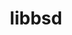 ---
title: "libbsd"
layout: cache
categories: [package, develop-2024-11-24]
meta: {"versions": ["0.12.2"], "compilers": ["gcc@=10.2.1", "gcc@=11.1.0", "gcc@=11.4.0", "gcc@=12.3.0", "gcc@=12.4.0", "gcc@=13.2.0", "gcc@=7.3.1", "gcc@=7.5.0", "gcc@=9.4.0", "oneapi@=2024.1.0", "oneapi@=2024.2.1"], "oss": ["amzn2", "centos7", "ubuntu18.04", "ubuntu20.04", "ubuntu22.04", "ubuntu24.04"], "platforms": ["linux"], "targets": ["aarch64", "neoverse_n1", "neoverse_v1", "neoverse_v2", "ppc64le", "x86_64_v3", "x86_64_v4"], "stacks": ["aws-isc", "aws-isc-aarch64", "aws-pcluster-neoverse_v1", "aws-pcluster-x86_64_v4", "build_systems", "data-vis-sdk", "developer-tools-manylinux2014", "e4s", "e4s-neoverse-v2", "e4s-neoverse_v1", "e4s-oneapi", "e4s-power", "e4s-rocm-external", "ml-linux-aarch64-cpu", "ml-linux-aarch64-cuda", "ml-linux-x86_64-cpu", "ml-linux-x86_64-cuda", "ml-linux-x86_64-rocm", "radiuss", "radiuss-aws", "radiuss-aws-aarch64", "root", "tutorial"], "num_specs": 20, "num_specs_by_stack": {"aws-isc-aarch64": 2, "radiuss-aws-aarch64": 2, "root": 20, "aws-pcluster-neoverse_v1": 2, "aws-pcluster-x86_64_v4": 4, "radiuss-aws": 1, "aws-isc": 1, "developer-tools-manylinux2014": 1, "radiuss": 1, "build_systems": 1, "e4s-power": 1, "data-vis-sdk": 1, "e4s-neoverse_v1": 1, "e4s-neoverse-v2": 1, "e4s": 1, "tutorial": 2, "e4s-rocm-external": 1, "e4s-oneapi": 1, "ml-linux-aarch64-cuda": 1, "ml-linux-aarch64-cpu": 1, "ml-linux-x86_64-rocm": 1, "ml-linux-x86_64-cuda": 1, "ml-linux-x86_64-cpu": 1}}
spec_details: [{"hash": "z43y23xeorvqxfl6yehd4a2i7wskrtsl", "compiler": "gcc@=7.3.1", "versions": ["0.12.2"], "os": "amzn2", "platform": "linux", "target": "aarch64", "variants": ["build_system=autotools"], "stacks": ["aws-isc-aarch64", "radiuss-aws-aarch64", "root"], "size": "-", "tarball": "https://binaries.spack.io/develop-2024-11-24/build_cache/linux-amzn2-aarch64/gcc-7.3.1/libbsd-0.12.2/linux-amzn2-aarch64-gcc-7.3.1-libbsd-0.12.2-z43y23xeorvqxfl6yehd4a2i7wskrtsl.spack"}, {"hash": "s3bi7c3hbyvo5ag4hxtml6mj6kx3virq", "compiler": "gcc@=12.4.0", "versions": ["0.12.2"], "os": "amzn2", "platform": "linux", "target": "neoverse_n1", "variants": ["build_system=autotools"], "stacks": ["root", "aws-pcluster-neoverse_v1"], "size": "-", "tarball": "https://binaries.spack.io/develop-2024-11-24/build_cache/linux-amzn2-neoverse_n1/gcc-12.4.0/libbsd-0.12.2/linux-amzn2-neoverse_n1-gcc-12.4.0-libbsd-0.12.2-s3bi7c3hbyvo5ag4hxtml6mj6kx3virq.spack"}, {"hash": "p23k4r2vkgsrcyplvd4a7ytg3m6dqcx3", "compiler": "gcc@=7.3.1", "versions": ["0.12.2"], "os": "amzn2", "platform": "linux", "target": "neoverse_n1", "variants": ["build_system=autotools"], "stacks": ["aws-isc-aarch64", "radiuss-aws-aarch64", "root"], "size": "-", "tarball": "https://binaries.spack.io/develop-2024-11-24/build_cache/linux-amzn2-neoverse_n1/gcc-7.3.1/libbsd-0.12.2/linux-amzn2-neoverse_n1-gcc-7.3.1-libbsd-0.12.2-p23k4r2vkgsrcyplvd4a7ytg3m6dqcx3.spack"}, {"hash": "4ovahqkianpp76owltignofyt7jabq4z", "compiler": "gcc@=12.4.0", "versions": ["0.12.2"], "os": "amzn2", "platform": "linux", "target": "neoverse_v1", "variants": ["build_system=autotools"], "stacks": ["root", "aws-pcluster-neoverse_v1"], "size": "-", "tarball": "https://binaries.spack.io/develop-2024-11-24/build_cache/linux-amzn2-neoverse_v1/gcc-12.4.0/libbsd-0.12.2/linux-amzn2-neoverse_v1-gcc-12.4.0-libbsd-0.12.2-4ovahqkianpp76owltignofyt7jabq4z.spack"}, {"hash": "ys6pzipqhjie66ygeyfv7pk2ghfgctgt", "compiler": "gcc@=12.4.0", "versions": ["0.12.2"], "os": "amzn2", "platform": "linux", "target": "x86_64_v3", "variants": ["build_system=autotools"], "stacks": ["root", "aws-pcluster-x86_64_v4"], "size": "-", "tarball": "https://binaries.spack.io/develop-2024-11-24/build_cache/linux-amzn2-x86_64_v3/gcc-12.4.0/libbsd-0.12.2/linux-amzn2-x86_64_v3-gcc-12.4.0-libbsd-0.12.2-ys6pzipqhjie66ygeyfv7pk2ghfgctgt.spack"}, {"hash": "yn4fmuai7bmhpciwh4aa6hiqvev6ez4d", "compiler": "gcc@=7.3.1", "versions": ["0.12.2"], "os": "amzn2", "platform": "linux", "target": "x86_64_v3", "variants": ["build_system=autotools"], "stacks": ["radiuss-aws", "root", "aws-isc"], "size": "-", "tarball": "https://binaries.spack.io/develop-2024-11-24/build_cache/linux-amzn2-x86_64_v3/gcc-7.3.1/libbsd-0.12.2/linux-amzn2-x86_64_v3-gcc-7.3.1-libbsd-0.12.2-yn4fmuai7bmhpciwh4aa6hiqvev6ez4d.spack"}, {"hash": "z7sisymkufbdyslffxu7lykuyb7msh35", "compiler": "oneapi@=2024.1.0", "versions": ["0.12.2"], "os": "amzn2", "platform": "linux", "target": "x86_64_v3", "variants": ["build_system=autotools"], "stacks": ["root", "aws-pcluster-x86_64_v4"], "size": "-", "tarball": "https://binaries.spack.io/develop-2024-11-24/build_cache/linux-amzn2-x86_64_v3/oneapi-2024.1.0/libbsd-0.12.2/linux-amzn2-x86_64_v3-oneapi-2024.1.0-libbsd-0.12.2-z7sisymkufbdyslffxu7lykuyb7msh35.spack"}, {"hash": "4wcbrgjgyfxulih2l3sxbqrrsmkme2hv", "compiler": "gcc@=12.4.0", "versions": ["0.12.2"], "os": "amzn2", "platform": "linux", "target": "x86_64_v4", "variants": ["build_system=autotools"], "stacks": ["root", "aws-pcluster-x86_64_v4"], "size": "-", "tarball": "https://binaries.spack.io/develop-2024-11-24/build_cache/linux-amzn2-x86_64_v4/gcc-12.4.0/libbsd-0.12.2/linux-amzn2-x86_64_v4-gcc-12.4.0-libbsd-0.12.2-4wcbrgjgyfxulih2l3sxbqrrsmkme2hv.spack"}, {"hash": "yndi7lv2cvby3me4fltd2m6v2o4a5jna", "compiler": "oneapi@=2024.1.0", "versions": ["0.12.2"], "os": "amzn2", "platform": "linux", "target": "x86_64_v4", "variants": ["build_system=autotools"], "stacks": ["root", "aws-pcluster-x86_64_v4"], "size": "-", "tarball": "https://binaries.spack.io/develop-2024-11-24/build_cache/linux-amzn2-x86_64_v4/oneapi-2024.1.0/libbsd-0.12.2/linux-amzn2-x86_64_v4-oneapi-2024.1.0-libbsd-0.12.2-yndi7lv2cvby3me4fltd2m6v2o4a5jna.spack"}, {"hash": "qeot6y2dcc3e4l2tmnqoasfdgr3u7mlc", "compiler": "gcc@=10.2.1", "versions": ["0.12.2"], "os": "centos7", "platform": "linux", "target": "x86_64_v3", "variants": ["build_system=autotools"], "stacks": ["root", "developer-tools-manylinux2014"], "size": "-", "tarball": "https://binaries.spack.io/develop-2024-11-24/build_cache/linux-centos7-x86_64_v3/gcc-10.2.1/libbsd-0.12.2/linux-centos7-x86_64_v3-gcc-10.2.1-libbsd-0.12.2-qeot6y2dcc3e4l2tmnqoasfdgr3u7mlc.spack"}, {"hash": "sdj3gqdi2n5tkqvfp7hfy7inijsvhoj4", "compiler": "gcc@=7.5.0", "versions": ["0.12.2"], "os": "ubuntu18.04", "platform": "linux", "target": "x86_64_v3", "variants": ["build_system=autotools"], "stacks": ["root", "radiuss", "build_systems"], "size": "-", "tarball": "https://binaries.spack.io/develop-2024-11-24/build_cache/linux-ubuntu18.04-x86_64_v3/gcc-7.5.0/libbsd-0.12.2/linux-ubuntu18.04-x86_64_v3-gcc-7.5.0-libbsd-0.12.2-sdj3gqdi2n5tkqvfp7hfy7inijsvhoj4.spack"}, {"hash": "qdzyhncyatrb3njfpsefto3ktmocxtmg", "compiler": "gcc@=9.4.0", "versions": ["0.12.2"], "os": "ubuntu20.04", "platform": "linux", "target": "ppc64le", "variants": ["build_system=autotools"], "stacks": ["root", "e4s-power"], "size": "-", "tarball": "https://binaries.spack.io/develop-2024-11-24/build_cache/linux-ubuntu20.04-ppc64le/gcc-9.4.0/libbsd-0.12.2/linux-ubuntu20.04-ppc64le-gcc-9.4.0-libbsd-0.12.2-qdzyhncyatrb3njfpsefto3ktmocxtmg.spack"}, {"hash": "pyktlauyylt3tggandl7bkzklocebilg", "compiler": "gcc@=11.1.0", "versions": ["0.12.2"], "os": "ubuntu20.04", "platform": "linux", "target": "x86_64_v3", "variants": ["build_system=autotools"], "stacks": ["root", "data-vis-sdk"], "size": "-", "tarball": "https://binaries.spack.io/develop-2024-11-24/build_cache/linux-ubuntu20.04-x86_64_v3/gcc-11.1.0/libbsd-0.12.2/linux-ubuntu20.04-x86_64_v3-gcc-11.1.0-libbsd-0.12.2-pyktlauyylt3tggandl7bkzklocebilg.spack"}, {"hash": "azyanzg2jtsppkqixtwp6rloxwn22i36", "compiler": "gcc@=11.4.0", "versions": ["0.12.2"], "os": "ubuntu22.04", "platform": "linux", "target": "neoverse_v1", "variants": ["build_system=autotools"], "stacks": ["root", "e4s-neoverse_v1"], "size": "-", "tarball": "https://binaries.spack.io/develop-2024-11-24/build_cache/linux-ubuntu22.04-neoverse_v1/gcc-11.4.0/libbsd-0.12.2/linux-ubuntu22.04-neoverse_v1-gcc-11.4.0-libbsd-0.12.2-azyanzg2jtsppkqixtwp6rloxwn22i36.spack"}, {"hash": "o5d24y3nuy3cye3auvmd3fzgr72cvbwt", "compiler": "gcc@=11.4.0", "versions": ["0.12.2"], "os": "ubuntu22.04", "platform": "linux", "target": "neoverse_v2", "variants": ["build_system=autotools"], "stacks": ["root", "e4s-neoverse-v2"], "size": "-", "tarball": "https://binaries.spack.io/develop-2024-11-24/build_cache/linux-ubuntu22.04-neoverse_v2/gcc-11.4.0/libbsd-0.12.2/linux-ubuntu22.04-neoverse_v2-gcc-11.4.0-libbsd-0.12.2-o5d24y3nuy3cye3auvmd3fzgr72cvbwt.spack"}, {"hash": "hwya6i63fvxczwxqtfz3ujel55as7dlp", "compiler": "gcc@=11.4.0", "versions": ["0.12.2"], "os": "ubuntu22.04", "platform": "linux", "target": "x86_64_v3", "variants": ["build_system=autotools"], "stacks": ["e4s", "root", "tutorial", "e4s-rocm-external"], "size": "-", "tarball": "https://binaries.spack.io/develop-2024-11-24/build_cache/linux-ubuntu22.04-x86_64_v3/gcc-11.4.0/libbsd-0.12.2/linux-ubuntu22.04-x86_64_v3-gcc-11.4.0-libbsd-0.12.2-hwya6i63fvxczwxqtfz3ujel55as7dlp.spack"}, {"hash": "kqjkyc443mc3nwctezrlyhr2bga6tv6p", "compiler": "oneapi@=2024.2.1", "versions": ["0.12.2"], "os": "ubuntu22.04", "platform": "linux", "target": "x86_64_v3", "variants": ["build_system=autotools"], "stacks": ["root", "e4s-oneapi"], "size": "-", "tarball": "https://binaries.spack.io/develop-2024-11-24/build_cache/linux-ubuntu22.04-x86_64_v3/oneapi-2024.2.1/libbsd-0.12.2/linux-ubuntu22.04-x86_64_v3-oneapi-2024.2.1-libbsd-0.12.2-kqjkyc443mc3nwctezrlyhr2bga6tv6p.spack"}, {"hash": "3oqufcrjxa46foi3gsamsffbcmc6nhhn", "compiler": "gcc@=12.3.0", "versions": ["0.12.2"], "os": "ubuntu22.04", "platform": "linux", "target": "x86_64_v3", "variants": ["build_system=autotools"], "stacks": ["root", "tutorial"], "size": "-", "tarball": "https://binaries.spack.io/develop-2024-11-24/build_cache/linux-ubuntu22.04-x86_64_v3/gcc-12.3.0/libbsd-0.12.2/linux-ubuntu22.04-x86_64_v3-gcc-12.3.0-libbsd-0.12.2-3oqufcrjxa46foi3gsamsffbcmc6nhhn.spack"}, {"hash": "46jy3qwo7wujshzceffu632e3ger75hm", "compiler": "gcc@=13.2.0", "versions": ["0.12.2"], "os": "ubuntu24.04", "platform": "linux", "target": "aarch64", "variants": ["build_system=autotools"], "stacks": ["ml-linux-aarch64-cuda", "root", "ml-linux-aarch64-cpu"], "size": "-", "tarball": "https://binaries.spack.io/develop-2024-11-24/build_cache/linux-ubuntu24.04-aarch64/gcc-13.2.0/libbsd-0.12.2/linux-ubuntu24.04-aarch64-gcc-13.2.0-libbsd-0.12.2-46jy3qwo7wujshzceffu632e3ger75hm.spack"}, {"hash": "qsj2dlz7qbnd4pbtkj3go6d53l4zvf65", "compiler": "gcc@=13.2.0", "versions": ["0.12.2"], "os": "ubuntu24.04", "platform": "linux", "target": "x86_64_v3", "variants": ["build_system=autotools"], "stacks": ["root", "ml-linux-x86_64-rocm", "ml-linux-x86_64-cuda", "ml-linux-x86_64-cpu"], "size": "-", "tarball": "https://binaries.spack.io/develop-2024-11-24/build_cache/linux-ubuntu24.04-x86_64_v3/gcc-13.2.0/libbsd-0.12.2/linux-ubuntu24.04-x86_64_v3-gcc-13.2.0-libbsd-0.12.2-qsj2dlz7qbnd4pbtkj3go6d53l4zvf65.spack"}]
---